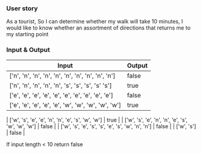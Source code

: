 ### User story

As a tourist,
So I can determine whether my walk will take 10 minutes,
I would like to know whether an assortment of directions that returns me to my starting point

### Input & Output

| Input | Output |
| ----- | ------ |
| ['n', 'n', 'n', 'n', 'n', 'n', 'n', 'n', 'n', 'n'] | false |
| ['n', 'n', 'n', 'n', 'n', 's', 's', 's', 's' 's'] | true |
| ['e', 'e', 'e', 'e', 'e', 'e', 'e', 'e', 'e', 'e'] | false |
| ['e', 'e', 'e', 'e', 'e', 'w', 'w', 'w', 'w', 'w'] | true |

| ['w', 's', 'e', 'e', 'n', 'n', 'e', 's', 'w', 'w'] | true |
| ['w', 's', 'e', 'n', 'n', 'e', 's', 'w', 'w', 'w'] | false |
| ['w', 's', 'e', 's', 's', 'e', 's', 'w', 'n', 'n'] | false |
| ['w', 's'] | false |

If input length < 10 return false
